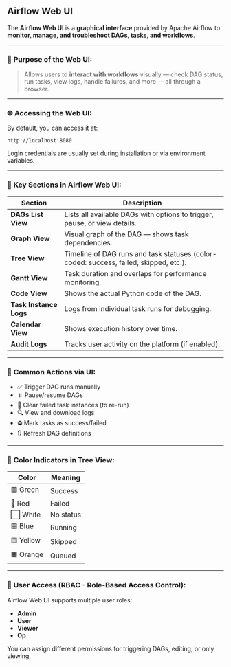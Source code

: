 ## Airflow Web UI

The **Airflow Web UI** is a **graphical interface** provided by Apache Airflow to **monitor, manage, and troubleshoot DAGs, tasks, and workflows**.

---

### 🎯 **Purpose of the Web UI:**

> Allows users to **interact with workflows** visually — check DAG status, run tasks, view logs, handle failures, and more — all through a browser.

---

### 🌐 **Accessing the Web UI:**

By default, you can access it at:

```
http://localhost:8080
```

Login credentials are usually set during installation or via environment variables.

---

### 🧩 **Key Sections in Airflow Web UI:**

| Section                | Description                                                                           |
| ---------------------- | ------------------------------------------------------------------------------------- |
| **DAGs List View**     | Lists all available DAGs with options to trigger, pause, or view details.             |
| **Graph View**         | Visual graph of the DAG — shows task dependencies.                                    |
| **Tree View**          | Timeline of DAG runs and task statuses (color-coded: success, failed, skipped, etc.). |
| **Gantt View**         | Task duration and overlaps for performance monitoring.                                |
| **Code View**          | Shows the actual Python code of the DAG.                                              |
| **Task Instance Logs** | Logs from individual task runs for debugging.                                         |
| **Calendar View**      | Shows execution history over time.                                                    |
| **Audit Logs**         | Tracks user activity on the platform (if enabled).                                    |

---

### 🔄 **Common Actions via UI:**

* ✅ Trigger DAG runs manually
* ⏸️ Pause/resume DAGs
* 🔁 Clear failed task instances (to re-run)
* 🔍 View and download logs
* ⛔ Mark tasks as success/failed
* 🔃 Refresh DAG definitions

---

### 🎨 **Color Indicators in Tree View:**

| Color     | Meaning   |
| --------- | --------- |
| 🟩 Green  | Success   |
| 🔴 Red    | Failed    |
| ⬜️ White  | No status |
| 🟦 Blue   | Running   |
| 🟨 Yellow | Skipped   |
| 🟧 Orange | Queued    |

---

### 🔐 **User Access (RBAC - Role-Based Access Control):**

Airflow Web UI supports multiple user roles:

* **Admin**
* **User**
* **Viewer**
* **Op**

You can assign different permissions for triggering DAGs, editing, or only viewing.

